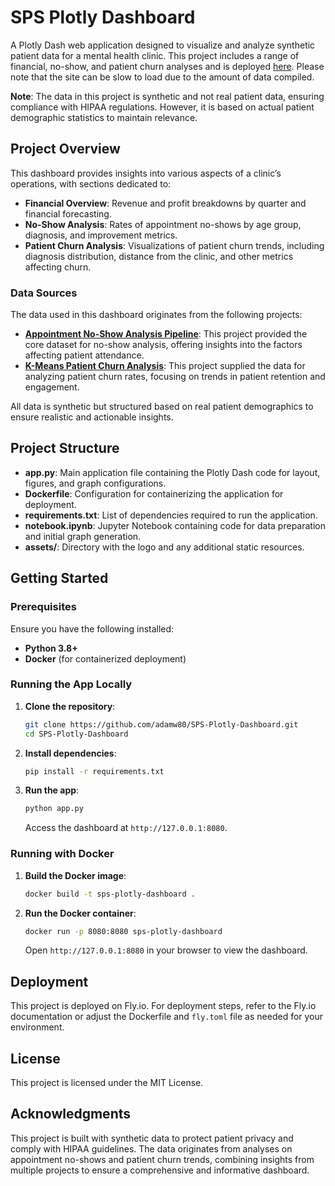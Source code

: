 
# SPS Plotly Dashboard

A Plotly Dash web application designed to visualize and analyze synthetic patient data for a mental health clinic. This project includes a range of financial, no-show, and patient churn analyses and is deployed [here](https://portfolio-projects.fly.dev). Please note that the site can be slow to load due to the amount of data compiled.

**Note**: The data in this project is synthetic and not real patient data, ensuring compliance with HIPAA regulations. However, it is based on actual patient demographic statistics to maintain relevance.

## Project Overview

This dashboard provides insights into various aspects of a clinic’s operations, with sections dedicated to:
- **Financial Overview**: Revenue and profit breakdowns by quarter and financial forecasting.
- **No-Show Analysis**: Rates of appointment no-shows by age group, diagnosis, and improvement metrics.
- **Patient Churn Analysis**: Visualizations of patient churn trends, including diagnosis distribution, distance from the clinic, and other metrics affecting churn.

### Data Sources

The data used in this dashboard originates from the following projects:
- **[Appointment No-Show Analysis Pipeline](https://github.com/adamw80/SPS-Appointment-No-Show-Analysis-Pipeline)**: This project provided the core dataset for no-show analysis, offering insights into the factors affecting patient attendance.
- **[K-Means Patient Churn Analysis](https://github.com/adamw80/SPS-K-Means-Patient-Churn-Analysis)**: This project supplied the data for analyzing patient churn rates, focusing on trends in patient retention and engagement.

All data is synthetic but structured based on real patient demographics to ensure realistic and actionable insights.

## Project Structure

- **app.py**: Main application file containing the Plotly Dash code for layout, figures, and graph configurations.
- **Dockerfile**: Configuration for containerizing the application for deployment.
- **requirements.txt**: List of dependencies required to run the application.
- **notebook.ipynb**: Jupyter Notebook containing code for data preparation and initial graph generation.
- **assets/**: Directory with the logo and any additional static resources.

## Getting Started

### Prerequisites

Ensure you have the following installed:
- **Python 3.8+**
- **Docker** (for containerized deployment)

### Running the App Locally

1. **Clone the repository**:
   ```bash
   git clone https://github.com/adamw80/SPS-Plotly-Dashboard.git
   cd SPS-Plotly-Dashboard
   ```

2. **Install dependencies**:
   ```bash
   pip install -r requirements.txt
   ```

3. **Run the app**:
   ```bash
   python app.py
   ```
   Access the dashboard at `http://127.0.0.1:8080`.

### Running with Docker

1. **Build the Docker image**:
   ```bash
   docker build -t sps-plotly-dashboard .
   ```

2. **Run the Docker container**:
   ```bash
   docker run -p 8080:8080 sps-plotly-dashboard
   ```
   Open `http://127.0.0.1:8080` in your browser to view the dashboard.

## Deployment

This project is deployed on Fly.io. For deployment steps, refer to the Fly.io documentation or adjust the Dockerfile and `fly.toml` file as needed for your environment.

## License

This project is licensed under the MIT License.

## Acknowledgments

This project is built with synthetic data to protect patient privacy and comply with HIPAA guidelines. The data originates from analyses on appointment no-shows and patient churn trends, combining insights from multiple projects to ensure a comprehensive and informative dashboard.
